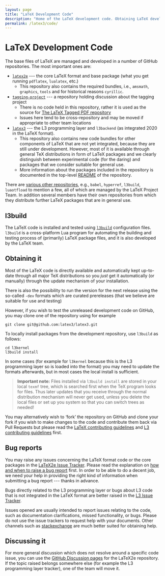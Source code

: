 ```yaml
---
layout: page
title: "LaTeX Development Code"
description: "Home of the LaTeX development code. Obtaining LaTeX development code and discussing it."
permalink: /latex3/code/
---
```


# LaTeX Development Code 

The base files of LaTeX are managed and developed in a number of GitHub repositories.
The most important ones are:
+ [`latex2e`](https://github.com/latex3/latex2e) --- the core LaTeX
  format and base package (what you get running `pdflatex`, `lualatex`, etc.)
   + This repository also contains the required bundles, i.e.,
   `amsmath`, `graphics`, `tools` and for historical reasons `cyrillic`.
+ [`tagging-project`](https://github.com/latex3/tagging-project) --- a repository
  holding discussion about the tagging project
    + There is no code held in this repository, rather it is used as the source
      for [The LaTeX Tagged PDF repository](https://latex3.github.io/tagging-project/)
    + Issues here tend to be cross-repository and may be moved if appropriate to
      other team locations
+ [`latex3`](https://github.com/latex3/latex3) --- the L3 programming
  layer and `l3backend` (as integrated 2020 in the LaTeX format).
  + This repository also contains new code bundles for other components of LaTeX
     that are not yet integrated, because they are still under development.
     However, most of it is available through general TeX distributions
     in form of LaTeX packages and we clearly distinguish between
     experimental code (for the daring) and packages that we consider suitable for
     general use.
  +  More information about the packages included
     in the repository is documented in the top-level
     [README](https://github.com/latex3/latex3/blob/main/README.md) of
     the repository.

There are [various other repositories](https://github.com/latex3/),
e.g., `babel`, `hyperref`, `l3build`, `luaotfload` to mention a few,
all of which are managed by the LaTeX Project Team. In addition
several members have their own repositories from which they distribute
further LaTeX packages that are in general use.



## l3build 

The LaTeX code is installed and tested using
[`l3build`](https://github.com/latex3/l3build) configuration
files. `l3build` is a cross-platform Lua program for automating the
building and testing process of (primarily) LaTeX package files, and
it is also developed by the LaTeX team.

## Obtaining it

Most of the LaTeX code is directly available and automatically kept
up-to-date through all major TeX distributions so you _just_ get it
automatically (or manually) through the update mechanism of your
installation.

There is also the possibility to run the version for the next release
using the so-called `-dev` formats which are curated prereleases
(that we believe are suitable for use and testing)

However, if you wish to test the unreleased development code on GitHub,
you may clone one of the repository using for example

    git clone git@github.com:latex3/latex3.git

To locally install packages from the development repository, use
`l3build` as follows:

    cd l3kernel
    l3build install

In some cases (for example for `l3kernel` because this is the L3
programming layer so is loaded into the format) you may need to update
the formats afterwards, but in most cases the local install is
sufficient.

> **Important note:** Files installed via `l3build install` are stored
>  in your local `texmf` tree, which is searched first when the
>  TeX program looks for files. Thus later updates that you receive
>  through the normal distribution mechanism will never get used,
>  unless you delete the local files or set up you system so that you
>  can switch trees as needed!


You may alternatively wish to ‘fork’ the repository on GitHub and clone
your fork if you wish to make changes to the code and contribute them
back via Pull Requests but please read the [LaTeX contributing
guidelines](https://github.com/latex3/latex2e/blob/master/CONTRIBUTING.md)
and [L3 contributing
guidelines](https://github.com/latex3/latex3/blob/master/CONTRIBUTING.md)
first.


## Bug reports

You may raise any issues concerning the LaTeX format code or the core
packages in the [LaTeX2e Issue
Tracker](https://github.com/latex3/latex2e/issues).  Please read the
explanation on [how and when to raise a bug
report]({{site.baseurl}}/bugs/) first.  In order to be able to do a
decent job, we need your help in providing the right kind of
information when submitting a bug report --- thanks in advance.


Bugs directly related to the L3 programming layer or bugs about L3
code that is not integrated in the LaTeX format are better raised in
the [L3 Issue Tracker](https://github.com/latex3/latex3/issues).

Issues opened are usually intended to report issues relating to the
code, such as documentation clarifications, missed functionality, or
bugs. Please do not use the issue trackers to request help with your
documents. Other channels such as [stackexchange](https://tex.stackexchange.com)
are much better suited for obtaining help.


## Discussing it

For more general discussion which does not resolve around a specific code
issue, you can use the [GitHub Discussion
pages](https://github.com/latex3/latex2e/discussions) for the LaTeX2e
repository. If the topic raised belongs somewhere else (for example the L3
programming layer tracker), one of the team will move it.


